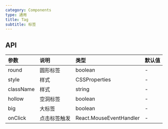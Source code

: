 ```yaml
---
category: Components
type: 通用
title: Tag
subtitle: 标签
---
```


## API

| 参数             | 说明                   | 类型              | 默认值   |
| :--------------- | :--------------------- | :---------------- | :------- |
| round         | 圆形标签            | boolean | - |
| style            | 样式                   | CSSProperties     | -        |
| className        | 样式                   | string            | -        |
| hollow     | 空洞标签     | boolean     | -        |
| big | 大标签     | boolean            | -        |
| onClick        | 点击标签触发 | React.MouseEventHandler<HTMLElement>     | -        |
